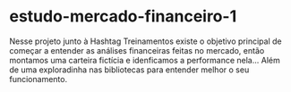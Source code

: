# estudo-mercado-financeiro-1
Nesse projeto junto à Hashtag Treinamentos existe o objetivo principal de começar a entender as análises financeiras feitas no mercado, então montamos uma carteira fictícia e idenficamos a performance nela... Além de uma exploradinha nas bibliotecas para entender melhor o seu funcionamento.
